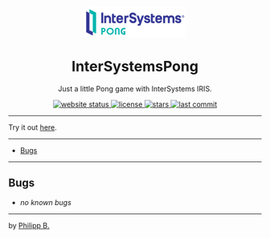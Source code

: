 <div align="center">
  <br />
  <img src="imgs/logo.png" alt="InterSystemsPongLogo" width="40%"/>
  <h1>InterSystemsPong</h1>
  <p>
     Just a little Pong game with InterSystems IRIS.
  </p>
</div>

<!-- Badges -->
<div align="center">
   <a href="https://phil1436.github.io/InterSystemsPong/">
       <img src="https://img.shields.io/website?down_color=red&down_message=offline&up_color=green&up_message=online&url=https%3A%2F%2Fphil1436.github.io%2FInterSystemsPong%2F" alt="website status" />
   </a>
   <a href="https://github.com/intersystems-de/InterSystemsPong/blob/master/LICENSE">
       <img src="https://img.shields.io/github/license/phil1436/InterSystemsPong" alt="license" />
   </a>
   <a href="https://github.com/phil1436/InterSystemsPong/stargazers">
       <img src="https://img.shields.io/github/stars/phil1436/InterSystemsPong" alt="stars" />
   </a>
   <a href="https://github.com/phil1436/InterSystemsPong/commits/master">
       <img src="https://img.shields.io/github/last-commit/phil1436/InterSystemsPong" alt="last commit" />
   </a>
</div>

---

Try it out [here](https://phil1436.github.io/InterSystemsPong/).

---

-   [Bugs](#bugs)

---

## Bugs

-   _no known bugs_

---

by [Philipp B.](https://github.com/phil1436)
